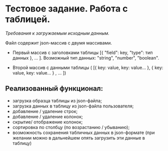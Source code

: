 # Тестовое задание.  Работа с таблицей.
*Требования к загружаемым исходным данным.*

  Файл содержит json-массив с двумя массивами.

  - Первый массив с заголовками таблицы [{ "field": key, "type": тип данных }, ... ].  Возможный тип данных: "string", "number", "boolean".

  - Второй массив с данными таблицы ( [{ key: value, key: value... }, { key: value, key: value... } , ... ])

## Реализованный функционал:
- загрузка образца таблицы из json-файла;
- загрузка данных в таблицу из json-файла пользователя;
- добавление / удаление строк;
- добавление / удаление колонок;
- скрытие/ отображение колонок;
- сортировка по столбцу (по возрастанию / убыванию);
- возможность сохранения табличных данных в json-формате (при желании можно в дальнейшем опять загрузить эти данные в таблицу)



